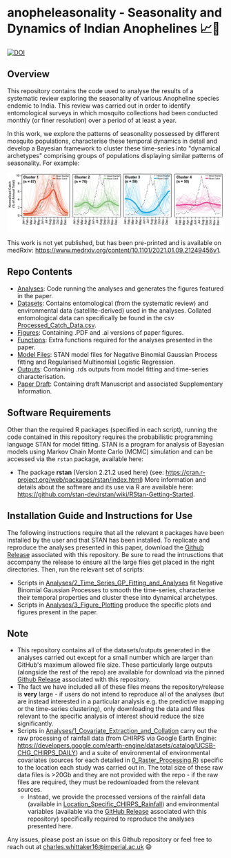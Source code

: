 # anopheleasonality - Seasonality and Dynamics of Indian Anophelines 📈🦟

<!-- badges: start -->
[![DOI](https://zenodo.org/badge/326513361.svg)](https://zenodo.org/badge/latestdoi/326513361)
<!-- badges: end -->


## Overview
This repository contains the code used to analyse the results of a systematic review exploring the seasonality of various Anopheline species endemic to India. This review was carried out in order to identify entomological surveys in which mosquito collections had been conducted monthly (or finer resolution) over a period of at least a year. 

In this work, we explore the patterns of seasonality possessed by different mosquito populations, characterise these temporal dynamics in detail and develop a Bayesian framework to cluster these time-series into "dynamical archetypes" comprising groups of populations displaying similar patterns of seasonality. For example:

![alt text](https://github.com/cwhittaker1000/anopheleseasonality/blob/main/arcehtype_example.JPG?raw=true)

This work is not yet published, but has been pre-printed and is available on medRxiv: https://www.medrxiv.org/content/10.1101/2021.01.09.21249456v1.

## Repo Contents
- [Analyses](./Analyses): Code running the analyses and generates the figures featured in the paper.
- [Datasets](./Datasets): Contains entomological (from the systematic review) and environmental data (satellite-derived) used in the analyses. Collated entomological data can specifically be found in the csv  [Processed_Catch_Data.csv](.Datasets/Systematic_Review/Processed_Catch_Data.csv).
- [Figures](./Figures): Containing .PDF and .ai versions of paper figures.
- [Functions](./Functions): Extra functions required for the analyses presented in the paper.
- [Model Files](./Model_Files): STAN model files for Negative Binomial Gaussian Process fitting and Regularised Multinomial Logistic Regression. 
- [Outputs](./Outputs): Containing .rds outputs from model fitting and time-series characterisation.
- [Paper Draft](./Paper_Draft): Containing draft Manuscript and associated Supplementary Information.

## Software Requirements
Other than the required R packages (specified in each script), running the code contained in this repository requires the probabilistic programming language STAN for model fitting. STAN is a program for analysis of Bayesian models using Markov Chain Monte Carlo (MCMC) simulation and can be accessed via the `rstan` package, available here:
- The package **rstan** (Version 2.21.2 used here) (see: https://cran.r-project.org/web/packages/rstan/index.html)
More information and details about the software and its use via R are available here: https://github.com/stan-dev/rstan/wiki/RStan-Getting-Started.

## Installation Guide and Instructions for Use
The following instructions require that all the relevant `R` packages have been installed by the user and that STAN has been installed. To replicate and reproduce the analyses presented in this paper, download the [Github Release](https://github.com/cwhittaker1000/anopheleseasonality/releases/tag/v1.0.0) associated with this repository. Be sure to read the intrusctions that accompany the release to ensure all the large files get placed in the right directories. Then, run the relevant set of scripts:
- Scripts in [Analyses/2_Time_Series_GP_Fitting_and_Analyses](./Analyses/2_Time_Series_GP_Fitting_and_Analyses) fit Negative Binomial Gaussian Processes to smooth the time-series, characterise their temporal properties and cluster these into dynamical archetypes.
- Scripts in [Analyses/3_Figure_Plotting](./Analyses/3_Figure_Plotting) produce the specific plots and figures present in the paper. 

## Note
- This repository contains all of the datasets/outputs generated in the analyses carried out except for a small number which are larger than GitHub's maximum allowed file size. These particularly large outputs (alongside the rest of the repo) are available for download via the pinned [Github Release](https://github.com/cwhittaker1000/anopheleseasonality/releases/tag/v1.0.0) associated with this repository. 
- The fact we have included all of these files means the repository/release is **very** large - if users do not intend to reproduce all of the analyses (but are instead interested in a particular analysis e.g. the predictive mapping or the time-series clustering), only downloading the data and files relevant to the specific analysis of interest should reduce the size significantly. 
- Scripts in [Analyses/1_Covariate_Extraction_and_Collation](./Analyses/1_Covariate_Extraction_and_Collation) carry out the raw processing of rainfall data (from CHIRPS via Google Earth Engine: https://developers.google.com/earth-engine/datasets/catalog/UCSB-CHG_CHIRPS_DAILY) and a suite of environmental of environmental covariates (sources for each detailed in [0_Raster_Processing.R](./Analyses/1_Covariate_Extraction_and_Collation/0_Raster_Processing.R)) specific to the location each study was carried out in. The total size of these raw data files is >20Gb and they are not provided with the repo - if the raw files are required, they must be redownloaded from the relevant sources. 
  - Instead, we provide the processed versions of the rainfall data (available in [Location_Specific_CHIRPS_Rainfall](./Datasets/CHIRPS_Rainfall_Data/Location_Specific_CHIRPS_Rainfall)) and environmental variables (available via the [GitHub Release](https://github.com/cwhittaker1000/anopheleseasonality/releases/tag/v1.0.0) associated with this repository) specifically required to reproduce the analyses presented here. 


Any issues, please post an issue on this Github repository or feel free to reach out at charles.whittaker16@imperial.ac.uk 😄 
